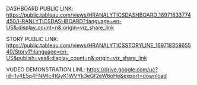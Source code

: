 DASHBOARD PUBLIC LINK:
https://public.tableau.com/views/HRANALYTICSDASHBOARD_16971833774450/HRANLYTICSDASHBOARD?:language=en-US&:display_count=n&:origin=viz_share_link

STORY PUBLIC LINK:
https://public.tableau.com/views/HRANALYTICSSTORYLINE_16971835865540/Story1?:language=en-US&publish=yes&:display_count=n&:origin=viz_share_link

VUDEO DEMONSTRATION LINL:
https://drive.google.com/uc?id=1v4E5q4FNMIc4tGyK1WVYk3eGf2eW6oHe&export=download
